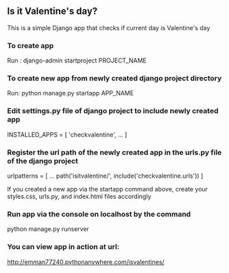 ## Is it Valentine's day?
This is a simple Django app that checks if current day is Valentine's day

### To create app
Run : django-admin startproject PROJECT_NAME

### To create new app from newly created django project directory
Run: python manage.py startapp APP_NAME

### Edit settings.py file of django project to include newly created app
INSTALLED_APPS = [
    'checkvalentine',
    ...
]

### Register the url path of the newly created app in the urls.py file of the django project
urlpatterns = [
    ...
    path('isitvalentine/', include('checkvalentine.urls'))
]

If you created a new app via the startapp command above, create your styles.css, urls.py, and index.html files accordingly

### Run app via the console on localhost by the command
python manage.py runserver

### You can view app in action at url:

http://emman77240.pythonanywhere.com/isvalentines/
